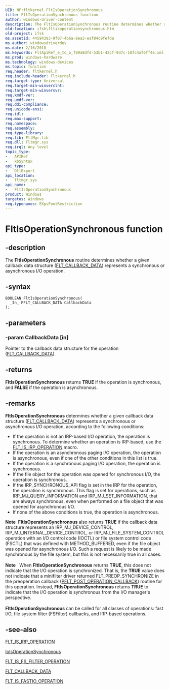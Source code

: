```yaml
---
UID: NF:fltkernel.FltIsOperationSynchronous
title: FltIsOperationSynchronous function
author: windows-driver-content
description: The FltIsOperationSynchronous routine determines whether a given callback data structure (FLT_CALLBACK_DATA) represents a synchronous or asynchronous I/O operation.
old-location: ifsk\fltisoperationsynchronous.htm
old-project: ifsk
ms.assetid: 44594383-9f07-4b6a-8ea3-eaf84c9fefda
ms.author: windowsdriverdev
ms.date: 2/16/2018
ms.keywords: FltApiRef_e_to_o_f80a8dfd-53b1-42cf-9d7c-18fc4af6ff4e.xml, FltIsOperationSynchronous, FltIsOperationSynchronous routine [Installable File System Drivers], fltkernel/FltIsOperationSynchronous, ifsk.fltisoperationsynchronous
ms.prod: windows-hardware
ms.technology: windows-devices
ms.topic: function
req.header: fltkernel.h
req.include-header: Fltkernel.h
req.target-type: Universal
req.target-min-winverclnt: 
req.target-min-winversvr: 
req.kmdf-ver: 
req.umdf-ver: 
req.ddi-compliance: 
req.unicode-ansi: 
req.idl: 
req.max-support: 
req.namespace: 
req.assembly: 
req.type-library: 
req.lib: FltMgr.lib
req.dll: Fltmgr.sys
req.irql: Any level
topic_type:
-	APIRef
-	kbSyntax
api_type:
-	DllExport
api_location:
-	fltmgr.sys
api_name:
-	FltIsOperationSynchronous
product: Windows
targetos: Windows
req.typenames: EXpsFontRestriction
---
```


# FltIsOperationSynchronous function


## -description


The <b>FltIsOperationSynchronous</b> routine determines whether a given callback data structure (<a href="..\fltkernel\ns-fltkernel-_flt_callback_data.md">FLT_CALLBACK_DATA</a>) represents a synchronous or asynchronous I/O operation. 


## -syntax


````
BOOLEAN FltIsOperationSynchronous(
  _In_ PFLT_CALLBACK_DATA CallbackData
);
````


## -parameters




### -param CallbackData [in]

Pointer to the callback data structure for the operation (<a href="..\fltkernel\ns-fltkernel-_flt_callback_data.md">FLT_CALLBACK_DATA</a>). 


## -returns



<b>FltIsOperationSynchronous</b> returns <b>TRUE</b> if the operation is synchronous, and <b>FALSE</b> if the operation is asynchronous. 




## -remarks



<b>FltIsOperationSynchronous</b> determines whether a given callback data structure (<a href="..\fltkernel\ns-fltkernel-_flt_callback_data.md">FLT_CALLBACK_DATA</a>) represents a synchronous or asynchronous I/O operation, according to the following conditions: 

<ul>
<li>
If the operation is not an IRP-based I/O operation, the operation is synchronous. To determine whether an operation is IRP-based, use the <a href="https://msdn.microsoft.com/library/windows/hardware/ff544654">FLT_IS_IRP_OPERATION</a> macro. 

</li>
<li>
If the operation is an asynchronous paging I/O operation, the operation is asynchronous, even if one of the other conditions in this list is true. 

</li>
<li>
If the operation is a synchronous paging I/O operation, the operation is synchronous. 

</li>
<li>
If the file object for the operation was opened for synchronous I/O, the operation is synchronous. 

</li>
<li>
If the IRP_SYNCHRONOUS_API flag is set in the IRP for the operation, the operation is synchronous. This flag is set for operations, such as IRP_MJ_QUERY_INFORMATION and IRP_MJ_SET_INFORMATION, that are always synchronous, even when performed on a file object that was opened for asynchronous I/O. 

</li>
<li>
If none of the above conditions is true, the operation is asynchronous. 

</li>
</ul>
<div class="alert"><b>Note</b>  <b>FltIsOperationSynchronous</b>  also returns <b>TRUE</b> if the callback data structure represents an IRP_MJ_DEVICE_CONTROL, IRP_MJ_INTERNAL_DEVICE_CONTROL, or IRP_MJ_FILE_SYSTEM_CONTROL operation with an I/O control code (IOCTL) or file system control code (FSCTL) that was defined with METHOD_BUFFERED, even if the file object was opened for asynchronous I/O. Such a request is likely to be made synchronous by the file system, but this is not necessarily true in all cases. </div>
<div> </div>
<div class="alert"><b>Note</b>    When <b>FltIsOperationSynchronous</b> returns <b>TRUE</b>, this does not indicate that the I/O operation is synchronized. That is, the <b>TRUE</b> value does not indicate that a minifilter driver returned FLT_PREOP_SYNCHRONIZE in the preoperation callback (<a href="..\fltkernel\nc-fltkernel-pflt_post_operation_callback.md">PFLT_POST_OPERATION_CALLBACK</a>) routine for this operation. Instead, <b>FltIsOperationSynchronous</b> returns <b>TRUE</b> to indicate that the I/O operation is synchronous from the I/O manager's perspective. </div>
<div> </div>
<b>FltIsOperationSynchronous</b> can be called for all classes of operations: fast I/O, file system filter (FSFilter) callbacks, and IRP-based operations. 




## -see-also

<a href="https://msdn.microsoft.com/library/windows/hardware/ff544654">FLT_IS_IRP_OPERATION</a>



<a href="..\ntifs\nf-ntifs-ioisoperationsynchronous.md">IoIsOperationSynchronous</a>



<a href="https://msdn.microsoft.com/library/windows/hardware/ff544648">FLT_IS_FS_FILTER_OPERATION</a>



<a href="..\fltkernel\ns-fltkernel-_flt_callback_data.md">FLT_CALLBACK_DATA</a>



<a href="https://msdn.microsoft.com/library/windows/hardware/ff544645">FLT_IS_FASTIO_OPERATION</a>



 

 


